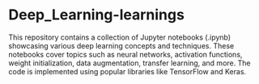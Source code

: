 # Deep_Learning-learnings
This repository contains a collection of Jupyter notebooks (.ipynb) showcasing various deep learning concepts and techniques. These notebooks cover topics such as neural networks, activation functions, weight initialization, data augmentation, transfer learning, and more. The code is implemented using popular libraries like TensorFlow and Keras.
